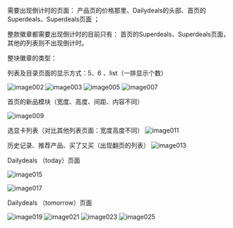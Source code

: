 需要出现倒计时的页面：
产品页的价格那里、Dailydeals的头部、首页的Superdeals、Superdeals页面  ；

整款徽章都需要出现倒计时的目前只有：
首页的Superdeals、Superdeals页面，其他的列表则不出现倒计时。

整块徽章的类型：

列表及目录页面的显示方式：5、6 、list（一排显示个数）

![image002](http://192.168.7.15:10080/uploads/tomtopwebsite/tomtopwebsite/02eaa6d23d/image002.jpg)
![image003](http://192.168.7.15:10080/uploads/tomtopwebsite/tomtopwebsite/cf11a20884/image003.jpg)
![image005](http://192.168.7.15:10080/uploads/tomtopwebsite/tomtopwebsite/3dc8574438/image005.jpg)
![image007](http://192.168.7.15:10080/uploads/tomtopwebsite/tomtopwebsite/735e3ec8f1/image007.jpg)

首页的新品模块（宽度、高度、间距、内容不同）

![image009](http://192.168.7.15:10080/uploads/tomtopwebsite/tomtopwebsite/fb11323a9b/image009.png)

选显卡列表（对比其他列表页面：宽度高度不同）
![image011](http://192.168.7.15:10080/uploads/tomtopwebsite/tomtopwebsite/3ab029dd69/image011.png)


历史记录、推荐产品、买了又买（出现翻页的列表）
![image013](http://192.168.7.15:10080/uploads/tomtopwebsite/tomtopwebsite/ca099a5382/image013.jpg)

Dailydeals （today）页面

![image015](http://192.168.7.15:10080/uploads/tomtopwebsite/tomtopwebsite/f526ae0e34/image015.png)

![image017](http://192.168.7.15:10080/uploads/tomtopwebsite/tomtopwebsite/ab5c401e24/image017.png)

Dailydeals （tomorrow）页面

![image019](http://192.168.7.15:10080/uploads/tomtopwebsite/tomtopwebsite/32f3d9ac5f/image019.png)
![image021](http://192.168.7.15:10080/uploads/tomtopwebsite/tomtopwebsite/c4b8b6df0f/image021.png)
![image023](http://192.168.7.15:10080/uploads/tomtopwebsite/tomtopwebsite/311ea98223/image023.png)
![image025](http://192.168.7.15:10080/uploads/tomtopwebsite/tomtopwebsite/40305aa15e/image025.png)
